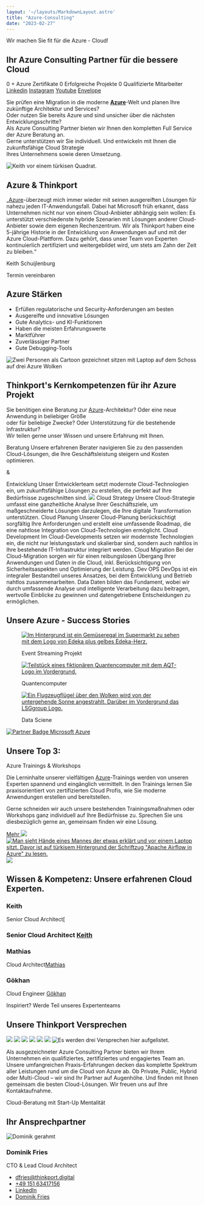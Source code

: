 ```yaml
---
layout: '~/layouts/MarkdownLayout.astro'
title: "Azure-Consulting"
date: "2023-02-27"
---
```


Wir machen Sie fit für die Azure - Cloud!

## Ihr Azure Consulting Partner für die bessere Cloud

0 + Azure Zertifikate 0 Erfolgreiche Projekte 0 Qualifizierte Mitarbeiter [Linkedin](https://www.linkedin.com/company/11759873) [Instagram](https://www.instagram.com/thinkport/) [Youtube](https://www.youtube.com/channel/UCnke3WYRT6bxuMK2t4jw2qQ) [Envelope](mailto:tdrechsel@thinkport.digital)

Sie prüfen eine Migration in die moderne **[Azure](https://thinkport.digital/was-ist-azure/)**\-Welt und planen Ihre zukünftige Architektur und Services?  
Oder nutzen Sie bereits Azure und sind unsicher über die nächsten Entwicklungsschritte?  
Als Azure Consulting Partner bieten wir Ihnen den kompletten Full Service der Azure Beratung an.  
Gerne unterstützen wir Sie individuell. Und entwickeln mit Ihnen die zukunftsfähige Cloud Strategie  
Ihres Unternehmens sowie deren Umsetzung.

![Keith vor einem türkisen Quadrat.](images/Keith-7-1-812x1024.png)

## Azure & Thinkport

„[Azure](https://thinkport.digital/was-ist-azure/)\-überzeugt mich immer wieder mit seinen ausgereiften Lösungen für nahezu jeden IT-Anwendungsfall. Dabei hat Microsoft früh erkannt, dass Unternehmen nicht nur von einem Cloud-Anbieter abhängig sein wollen: Es unterstützt verschiedenste hybride Szenarien mit Lösungen anderer Cloud-Anbieter sowie dem eigenen Rechenzentrum. Wir als Thinkport haben eine 5-jährige Historie in der Entwicklung von Anwendungen auf und mit der Azure Cloud-Plattform. Dazu gehört, dass unser Team von Experten kontinuierlich zertifiziert und weitergebildet wird, um stets am Zahn der Zeit zu bleiben.“

Keith Schuijlenburg

 Termin vereinbaren[](#linksection)

## Azure Stärken

* Erfüllen regulatorische und Security-Anforderungen am besten
* Ausgereifte und innovative Lösungen
* Gute Analytics- und KI-Funktionen
* Haben die meisten Erfahrungswerte
* Marktführer
* Zuverlässiger Partner
* Gute Debugging-Tools

![Zwei Personen als Cartoon gezeichnet sitzen mit Laptop auf dem Schoss auf drei Azure Wolken](images/Group-6-1024x902.png)[](#linksection)

## Thinkport's Kernkompetenzen für ihr Azure Projekt

Sie benötigen eine Beratung zur [Azure](https://thinkport.digital/was-ist-azure/)\-Architektur? Oder eine neue Anwendung in beliebiger Größe  
oder für beliebige Zwecke? Oder Unterstützung für die bestehende Infrastruktur?  
Wir teilen gerne unser Wissen und unsere Erfahrung mit Ihnen.

Beratung Unsere erfahrenen Berater navigieren Sie zu den passenden Cloud-Lösungen, die Ihre Geschäftsleistung steigern und Kosten optimieren.

&

Entwicklung Unser Entwicklerteam setzt modernste Cloud-Technologien ein, um zukunftsfähige Lösungen zu erstellen, die perfekt auf Ihre Bedürfnisse zugeschnitten sind. ![](images/Linien.png) Cloud Strategy Unsere Cloud-Strategie umfasst eine ganzheitliche Analyse Ihrer Geschäftsziele, um maßgeschneiderte Lösungen darzulegen, die Ihre digitale Transformation unterstützen. Cloud Planung Unserer Cloud-Planung berücksichtigt sorgfältig Ihre Anforderungen und erstellt eine umfassende Roadmap, die eine nahtlose Integration von Cloud-Technologien ermöglicht. Cloud Development Im Cloud-Developments setzen wir modernste Technologien ein, die nicht nur leistungsstark und skalierbar sind, sondern auch nahtlos in Ihre bestehende IT-Infrastruktur integriert werden. Cloud Migration Bei der Cloud-Migration sorgen wir für einen reibungslosen Übergang Ihrer Anwendungen und Daten in die Cloud, inkl. Berücksichtigung von Sicherheitsaspekten und Optimierung der Leistung. Dev OPS DevOps ist ein integraler Bestandteil unseres Ansatzes, bei dem Entwicklung und Betrieb nahtlos zusammenarbeiten. Data Daten bilden das Fundament, wobei wir durch umfassende Analyse und intelligente Verarbeitung dazu beitragen, wertvolle Einblicke zu gewinnen und datengetriebene Entscheidungen zu ermöglichen.

## Unsere Azure - Success Stories

<figure>

[![Im Hintergrund ist ein Gemüseregal im Supermarkt zu sehen mit dem Logo von Edeka plus gelbes Edeka-Herz.](images/2.webp)](https://thinkport.digital/reta-award-winning-cooperation/)

<figcaption>

Event Streaming Projekt

</figcaption>

</figure>

<figure>

[![Teilstück eines fiktionären Quantencomputer mit dem AQT-Logo im Vordergrund.](images/3-1.webp)](https://thinkport.digital/azure-cloud-fuer-den-ersten-quantencomputer/)

<figcaption>

Quantencomputer

</figcaption>

</figure>

<figure>

[![Ein Flugzeugflügel über den Wolken wird von der untergehende Sonne angestrahlt. Darüber im Vordergrund das LSGgroup Logo.](images/1.webp)](https://thinkport.digital/azure-data-analytics-infrastruktur-fur-lsg/)

<figcaption>

Data Sciene

</figcaption>

</figure>

[![Partner Badge Microsoft Azure](images/Microsoft_Azure_724x720-non_ecking.png)](https://appsource.microsoft.com/de-DE/marketplace/partner-dir/12e29f7c-8633-4490-ab9d-95ba84981681/overview)

## Unsere Top 3:  

Azure Trainings & Workshops

Die Lerninhalte unserer vielfältigen [Azure](https://thinkport.digital/was-ist-azure/)\-Trainings werden von unseren Experten spannend und eingänglich vermittelt. In den Trainings lernen Sie praxisorientiert von zertifizierten Cloud Profis, wie Sie moderne Anwendungen erstellen und bereitstellen.  
  
Gerne schneiden wir auch unsere bestehenden Trainingsmaßnahmen oder Workshops ganz individuell auf Ihre Bedürfnisse zu. Sprechen Sie uns diesbezüglich gerne an, gemeinsam finden wir eine Lösung.

[Mehr ](https://thinkport.digital/cloud-trainings-workshops/)[![](images/Terraform-1024x463.png) ](https://thinkport.digital/terraform-fuer-azure-lernen/)[![Man sieht Hände eines Mannes der etwas erklärt und vor einem Laptop sitzt. Davor ist auf türkisem Hintergrund der Schriftzug "Apache Airflow in Azure" zu lesen.](images/Apache-Airflow-in-Azure-1024x463.webp) ](https://thinkport.digital/airflow-in-der-cloud/)[![](images/Apache-Airflow-in-Azure-2-1024x463.webp)](https://thinkport.digital/datenplattform-mit-azure-und-databricks/)

## Wissen & Kompetenz: Unsere erfahrenen Cloud Experten.

### Keith

Senior Cloud Architect[

### Senior Cloud Architect [Keith](mailto:kontakt@thinkport.digital)

### Mathias

Cloud Architect[Mathias](mailto:mbecher@thinkport.digital)

### Gökhan

Cloud Engineer [Gökhan](mailto:gyildirim@thinkport.digital)

Inspiriert? Werde Teil unseres Expertenteams

[](https://thinkport.digital/karriere-in-der-cloud/)

## Unsere Thinkport Versprechen

![](images/Frame-10.png) ![](images/Frame-13.png) ![](images/Frame-14.png) ![](images/Frame-11.png) ![](images/Frame-12.png) ![](images/Frame-15.png) ![Es werden drei Versprechen hier aufgelistet.](images/TP-Versprechen.png)

Als ausgezeichneter Azure Consulting Partner bieten wir Ihrem Unternehmen ein qualifiziertes, zertifiziertes und engagiertes Team an. Unsere umfangreichen Praxis-Erfahrungen decken das komplette Spektrum aller Leistungen rund um die Cloud von Azure ab. Ob Private, Public, Hybrid oder Multi-Cloud – wir sind Ihr Partner auf Augenhöhe. Und finden mit Ihnen gemeinsam die besten Cloud-Lösungen. Wir freuen uns auf Ihre Kontaktaufnahme.

Cloud-Beratung mit Start-Up Mentalität

## Ihr Ansprechpartner

![Dominik gerahmt](images/Dominik_mH-2.png)

### Dominik Fries

CTO & Lead Cloud Architect

* [dfries@thinkport.digital](mailto:dfries@thinkport.digital)
* [+49 151 63417156](tel:+4915163417156)
* [LinkedIn](https://www.linkedin.com/in/dominik-fries-497ab7107/?originalSubdomain=de)
* [Dominik Fries](https://www.xing.com/profile/Dominik_Fries5)
